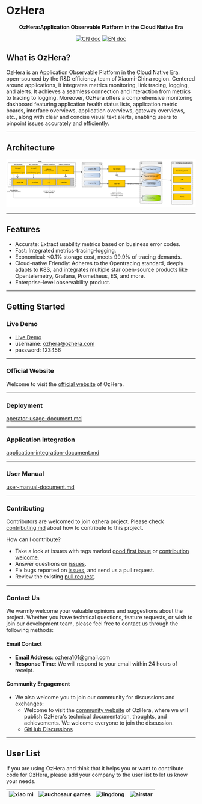 # OzHera

<p align="center">
<b>OzHera:Application Observable Platform in the Cloud Native Era</b>
</p>

<p align="center">
<a href="README_CN.md"><img src="./readme/images/doc_logo_cn.svg" alt="CN doc"></a>
<a href="README.md"><img src="./readme/images/doc_logo_english.svg" alt="EN doc"></a>
</p>


## What is OzHera?
OzHera is an Application Observable Platform in the Cloud Native Era. open-sourced by the R&D efficiency team of Xiaomi-China region. Centered around applications, it integrates metrics monitoring, link tracing, logging, and alerts. It achieves a seamless connection and interaction from metrics to tracing to logging. Moreover, OzHera offers a comprehensive monitoring dashboard featuring application health status lists, application metric boards, interface overviews, application overviews, gateway overviews, etc., along with clear and concise visual text alerts, enabling users to pinpoint issues accurately and efficiently.

---

## Architecture
![ozhera](./readme/images/architecture.png)

---

## Features
- Accurate: Extract usability metrics based on business error codes.
- Fast: Integrated metrics-tracing-logging.
- Economical: <0.1% storage cost, meets 99.9% of tracing demands.
- Cloud-native Friendly: Adheres to the Opentracing standard, deeply adapts to K8S, and integrates multiple star open-source products like Opentelemetry, Grafana, Prometheus, ES, and more.
- Enterprise-level observability product.

---

## Getting Started
### Live Demo
+ [Live Demo](https://ozhera.demo.m.one.mi.com/)
+ username: ozhera@ozhera.com
+ password: 123456

---

### Official Website

Welcome to visit the [official website](https://ozhera.m.one.mi.com/) of OzHera.

---

### Deployment
[operator-usage-document.md](readme%2Fdeploy%2Fozhera-deploy-document.md)

---

### Application Integration
[application-integration-document.md](readme/application-integeration/application-integration-document.md)

---

### User Manual
[user-manual-document.md](readme/user-manual/user-manual-document.md)

---

### Contributing
Contributors are welcomed to join ozhera project. Please check [contributing.md](readme%2Fcontributing%2Fcontributing.md) about how to contribute to this project.

How can I contribute?
- Take a look at issues with tags marked [good first issue](https://github.com/XiaoMi/ozhera/labels/good%20first%20issue) or [contribution welcome](https://github.com/XiaoMi/ozhera/labels/help%20wanted).
- Answer questions on [issues](https://github.com/XiaoMi/ozhera/issues).
- Fix bugs reported on [issues](https://github.com/XiaoMi/ozhera/issues), and send us a pull request.
- Review the existing [pull request](https://github.com/XiaoMi/ozhera/pulls).

---

### Contact Us

We warmly welcome your valuable opinions and suggestions about the project. Whether you have technical questions, feature requests, or wish to join our development team, please feel free to contact us through the following methods:

#### Email Contact
- **Email Address**: [ozhera101@gmail.com](mailto:ozhera101@gmail.com)
- **Response Time**: We will respond to your email within 24 hours of receipt.

#### Community Engagement
- We also welcome you to join our community for discussions and exchanges:
    - Welcome to visit the [community website](https://m.one.mi.com/index) of OzHera, where we will publish OzHera's technical documentation, thoughts, and achievements. We welcome everyone to join the discussion.
    - [GitHub Discussions](https://github.com/your/project/discussions)

---

## User List

If you are using OzHera and think that it helps you or want to contribute code for OzHera, please add your company to the user list to let us know your needs.

|![xiao mi](./readme/userlist/mi.png)|![auchosaur games](readme/userlist/auchosaur_games.png)|![lingdong](readme/userlist/lingdong.png)|![airstar](readme/userlist/airstar.png)|
| :---: | :---: | :---: | :---: |






